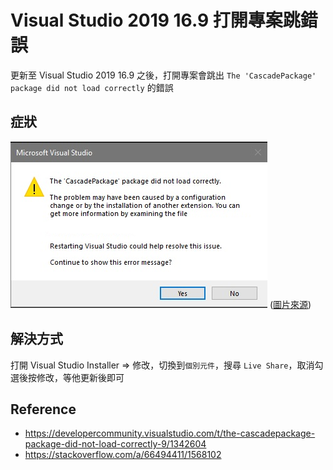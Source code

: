# Visual Studio 2019 16.9 打開專案跳錯誤


更新至 Visual Studio 2019 16.9 之後，打開專案會跳出 `The 'CascadePackage' package did not load correctly` 的錯誤

<!--more-->

## 症狀
![error](cacadepackage_load_error.png)
([圖片來源](https://stackoverflow.com/q/66493827/1568102))

## 解決方式
打開 Visual Studio Installer => 修改，切換到`個別元件`，搜尋 `Live Share`，取消勾選後按修改，等他更新後即可

## Reference
- https://developercommunity.visualstudio.com/t/the-cascadepackage-package-did-not-load-correctly-9/1342604
- https://stackoverflow.com/a/66494411/1568102

